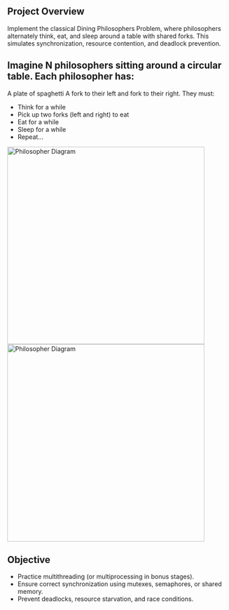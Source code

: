 ## Project Overview
Implement the classical Dining Philosophers Problem, where philosophers alternately think, eat, and sleep around a table with shared forks. This simulates synchronization, resource contention, and deadlock prevention.

Imagine N philosophers sitting around a circular table. Each philosopher has:
-----------------------------------------------------------------------------
A plate of spaghetti
A fork to their left and fork to their right.
They must:

* Think for a while
* Pick up two forks (left and right) to eat
* Eat for a while
* Sleep for a while
* Repeat...

<img src="https://github.com/user-attachments/assets/96c6bd24-f769-4680-8413-be5bc80270bd" alt="Philosopher Diagram" width="450"/>
<img src="https://github.com/user-attachments/assets/e4b1248e-2b22-495e-bd3d-c06fd762847b" alt="Philosopher Diagram" width="450"/>

## Objective
- Practice multithreading (or multiprocessing in bonus stages).
- Ensure correct synchronization using mutexes, semaphores, or shared memory.
- Prevent deadlocks, resource starvation, and race conditions.


